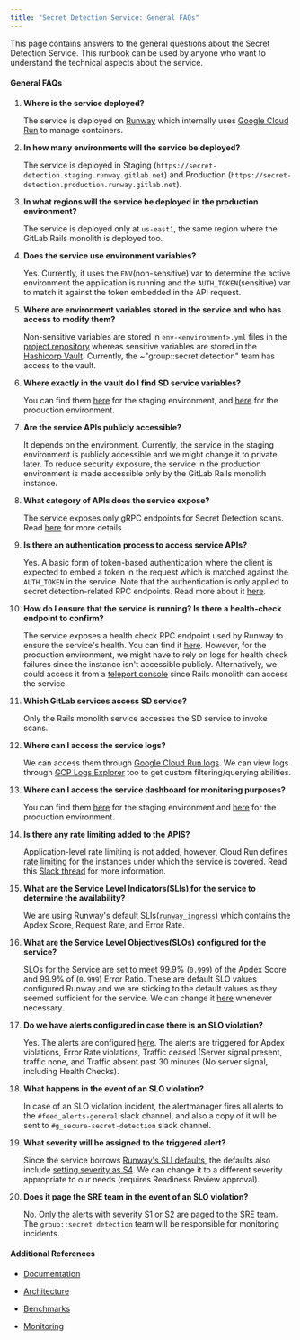 ```yaml
---
title: "Secret Detection Service: General FAQs"
---
```


This page contains answers to the general questions about the Secret Detection Service. This runbook can be used by anyone who want to understand the technical aspects about the service.

#### General FAQs

 1. **Where is the service deployed?**

    The service is deployed on [Runway](https://docs.runway.gitlab.com/) which internally uses [Google Cloud Run](https://cloud.google.com/run/docs/overview/what-is-cloud-run) to manage containers.

 2. **In how many environments will the service be deployed?**

    The service is deployed in Staging (`https://secret-detection.staging.runway.gitlab.net`) and Production (`https://secret-detection.production.runway.gitlab.net`).

 3. **In what regions will the service be deployed in the production environment?**

    The service is deployed only at `us-east1`, the same region where the GitLab Rails monolith is deployed too.

 4. **Does the service use environment variables?**

    Yes. Currently, it uses the `ENV`(non-sensitive) var to determine the active environment the application is running and the `AUTH_TOKEN`(sensitive) var to match it against the token embedded in the API request.

 5. **Where are environment variables stored in the service and who has access to modify them?**

    Non-sensitive variables are stored in `env-<environment>.yml` files in the [project repository](https://gitlab.com/gitlab-org/security-products/secret-detection/secret-detection-service/-/tree/main/.runway?ref_type=heads) whereas sensitive variables are stored in the [Hashicorp Vault](https://vault.gitlab.net/ui/). Currently, the ~"group::secret detection" team has access to the vault.

 6. **Where exactly in the vault do I find SD service variables?**

    You can find them [here](https://vault.gitlab.net/ui/vault/secrets/runway/kv/list/env/staging/service/secret-detection/) for the staging environment, and [here](https://vault.gitlab.net/ui/vault/secrets/runway/kv/list/env/production/service/secret-detection/) for the production environment.

 7. **Are the service APIs publicly accessible?**

    It depends on the environment. Currently, the service in the staging environment is publicly accessible and we might change it to private later. To reduce security exposure, the service in the production environment is made accessible only by the GitLab Rails monolith instance.

 8. **What category of APIs does the service expose?**

    The service exposes only gRPC endpoints for Secret Detection scans. Read [here](https://gitlab.com/gitlab-org/security-products/secret-detection/secret-detection-service#secret-detection-scan-unary-rpc-call) for more details.

 9. **Is there an authentication process to access service APIs?**

    Yes. A basic form of token-based authentication where the client is expected to embed a token in the request which is matched against the `AUTH_TOKEN` in the service. Note that the authentication is only applied to secret detection-related RPC endpoints. Read more about it [here](https://gitlab.com/gitlab-org/security-products/secret-detection/secret-detection-service#calling-grpc-endpoints-from-terminal).

10. **How do I ensure that the service is running? Is there a health-check endpoint to confirm?**

    The service exposes a health check RPC endpoint used by Runway to ensure the service's health. You can find it [here](https://gitlab.com/gitlab-org/security-products/secret-detection/secret-detection-service#health-check). However, for the production environment, we might have to rely on logs for health check failures since the instance isn't accessible publicly. Alternatively, we could access it from a [teleport console](https://production.teleport.gitlab.net/) since Rails monolith can access the service.

11. **Which GitLab services access SD service?**

    Only the Rails monolith service accesses the SD service to invoke scans.

12. **Where can I access the service logs?**

    We can access them through [Google Cloud Run logs](https://console.cloud.google.com/run/detail/us-east1/secret-detection/logs?project=gitlab-runway-production). We can view logs through [GCP Logs Explorer](https://console.cloud.google.com/logs/query;query=resource.type%20%3D%20%22cloud_run_revision%22%0Aresource.labels.service_name%20%3D%20%22secret-detection%22%0Aresource.labels.location%20%3D%20%22us-east1%22%0A%20severity%3E%3DDEFAULT;storageScope=project;cursorTimestamp=2024-09-26T08:37:16.966685Z;duration=PT1H;aroundTime=2024-09-26T08:37:16.966523Z?project=gitlab-runway-production) too to get custom filtering/querying abilities.

13. **Where can I access the service dashboard for monitoring purposes?**

    You can find them [here](https://dashboards.gitlab.net/d/runway-service/runway3a-runway-service-metrics?orgId=1&var-PROMETHEUS_DS=mimir-runway&var-environment=gstg&var-type=secret-detection&var-region=All&from=now-30d&to=now) for the staging environment and [here](https://dashboards.gitlab.net/d/runway-service/runway3a-runway-service-metrics?orgId=1&var-PROMETHEUS_DS=mimir-runway&var-environment=gstg&var-type=secret-detection&var-region=All&from=now-30d&to=now) for the production environment.

14. **Is there any rate limiting added to the APIS?**

    Application-level rate limiting is not added, however, Cloud Run defines [rate limiting](https://cloud.google.com/run/quotas#networking_limits) for the instances under which the service is covered. Read this [Slack thread](https://gitlab.slack.com/archives/C05G970PHSA/p1721804085968539) for more information.

15. **What are the Service Level Indicators(SLIs) for the service to determine the availability?**

    We are using Runway's default SLIs([`runway_ingress`](https://gitlab.com/gitlab-com/runbooks/-/blob/master/libsonnet/service-archetypes/runway-archetype.libsonnet#L51)) which contains the Apdex Score, Request Rate, and Error Rate.

16. **What are the Service Level Objectives(SLOs) configured for the service?**

    SLOs for the Service are set to meet 99.9% (`0.999`) of the Apdex Score and 99.9% of (`0.999`) Error Ratio. These are default SLO values configured Runway and we are sticking to the default values as they seemed sufficient for the service. We can change it [here](https://gitlab.com/gitlab-com/runbooks/-/blob/master/metrics-catalog/services/secret-detection.jsonnet) whenever necessary.

17. **Do we have alerts configured in case there is an SLO violation?**

    Yes. The alerts are configured [here](https://dashboards.gitlab.net/alerting/list?search=secret-detection&view=grouped). The alerts are triggered for Apdex violations, Error Rate violations, Traffic ceased (Server signal present, traffic none,  and Traffic absent past 30 minutes (No server signal, including Health Checks).

18. **What happens in the event of an SLO violation?**

    In case of an SLO violation incident, the alertmanager fires all alerts to the `#feed_alerts-general` slack channel, and also a copy of it will be sent to `#g_secure-secret-detection` slack channel.

19. **What severity will be assigned to the triggered alert?**

    Since the service borrows [Runway's SLI defaults](https://gitlab.com/gitlab-com/runbooks/-/blob/master/libsonnet/service-archetypes/runway-archetype.libsonnet), the defaults also include [setting severity as S4](https://gitlab.com/gitlab-com/runbooks/-/blob/master/libsonnet/service-archetypes/runway-archetype.libsonnet#L18). We can change it to a different severity appropriate to our needs (requires Readiness Review approval).

20. **Does it page the SRE team in the event of an SLO violation?**

    No. Only the alerts with severity S1 or S2 are paged to the SRE team. The `group::secret detection` team will be responsible for monitoring incidents.

#### Additional References

* [Documentation](https://gitlab.com/gitlab-org/security-products/secret-detection/secret-detection-service/-/blob/main/README.md?ref_type=heads)

* [Architecture](../../../../../../engineering/architecture/design-documents/secret_detection/decisions/004_secret_detection_scanner_service.md)

* [Benchmarks](https://gitlab.com/gitlab-org/gitlab/-/work_items/468107)

* [Monitoring](./secret-detection-svc-monitoring.md)
